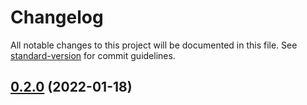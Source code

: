# Changelog

All notable changes to this project will be documented in this file. See [standard-version](https://github.com/conventional-changelog/standard-version) for commit guidelines.

## [0.2.0](https://github.com/oleoneto/django-clite/compare/v0.16.0...v0.2.0) (2022-01-18)
